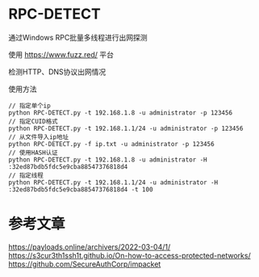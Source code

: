 # RPC-DETECT
通过Windows RPC批量多线程进行出网探测

使用 https://www.fuzz.red/ 平台

检测HTTP、DNS协议出网情况

使用方法
```
// 指定单个ip
python RPC-DETECT.py -t 192.168.1.8 -u administrator -p 123456
// 指定CUID格式
python RPC-DETECT.py -t 192.168.1.1/24 -u administrator -p 123456 
// 从文件导入ip地址
python RPC-DETECT.py -f ip.txt -u administrator -p 123456 
// 使用HASH认证
python RPC-DETECT.py -t 192.168.1.8 -u administrator -H :32ed87bdb5fdc5e9cba88547376818d4
// 指定线程
python RPC-DETECT.py -t 192.168.1.1/24 -u administrator -H :32ed87bdb5fdc5e9cba88547376818d4 -t 100
```


# 参考文章
https://payloads.online/archivers/2022-03-04/1/
https://s3cur3th1ssh1t.github.io/On-how-to-access-protected-networks/
https://github.com/SecureAuthCorp/impacket
